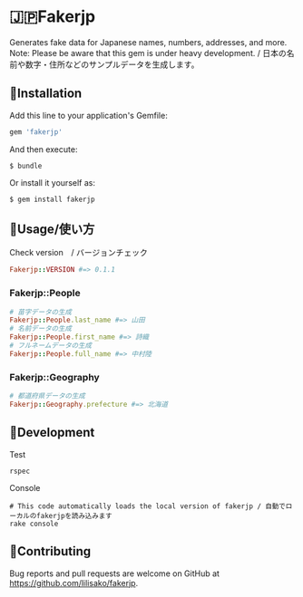 # 🇯🇵Fakerjp

Generates fake data for Japanese names, numbers, addresses, and more. Note: Please be aware that this gem is under heavy development. / 日本の名前や数字・住所などのサンプルデータを生成します。

## 🍡Installation

Add this line to your application's Gemfile:

```ruby
gem 'fakerjp'
```

And then execute:

    $ bundle

Or install it yourself as:

    $ gem install fakerjp

## 🍣Usage/使い方

Check version　/ バージョンチェック 
```ruby 
Fakerjp::VERSION #=> 0.1.1
```
### Fakerjp::People
```ruby
# 苗字データの生成
Fakerjp::People.last_name #=> 山田
# 名前データの生成
Fakerjp::People.first_name #=> 詩織
# フルネームデータの生成
Fakerjp::People.full_name #=> 中村陸
```
### Fakerjp::Geography
```ruby
# 都道府県データの生成
Fakerjp::Geography.prefecture #=> 北海道
```


## 🍘Development
Test
```
rspec 
```

Console
```
# This code automatically loads the local version of fakerjp / 自動でローカルのfakerjpを読み込みます
rake console
```
## 🍜Contributing

Bug reports and pull requests are welcome on GitHub at https://github.com/lilisako/fakerjp.
